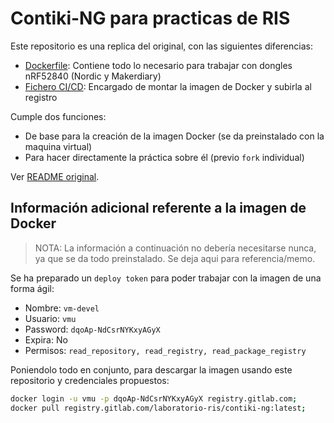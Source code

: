 # Contiki-NG para practicas de RIS

Este repositorio es una replica del original, con las siguientes diferencias:

- [Dockerfile](tools/docker/Dockerfile): Contiene todo lo necesario para trabajar con dongles nRF52840 (Nordic y Makerdiary)
- [Fichero CI/CD](.gitlab-ci.yml): Encargado de montar la imagen de Docker y subirla al registro

Cumple dos funciones:

- De base para la creación de la imagen Docker (se da preinstalado con la maquina virtual)
- Para hacer directamente la práctica sobre él (previo `fork` individual)

Ver [README original](README.original.md).

## Información adicional referente a la imagen de Docker

> NOTA: La información a continuación no debería necesitarse nunca, ya que se da todo preinstalado. Se deja aqui para referencia/memo.

Se ha preparado un `deploy token` para poder trabajar con la imagen de una forma ágil:

- Nombre: `vm-devel`
- Usuario: `vmu`
- Password: `dqoAp-NdCsrNYKxyAGyX`
- Expira: No
- Permisos: `read_repository, read_registry, read_package_registry`

Poniendolo todo en conjunto, para descargar la imagen usando este repositorio y credenciales propuestos:

```bash
docker login -u vmu -p dqoAp-NdCsrNYKxyAGyX registry.gitlab.com;
docker pull registry.gitlab.com/laboratorio-ris/contiki-ng:latest;
```
